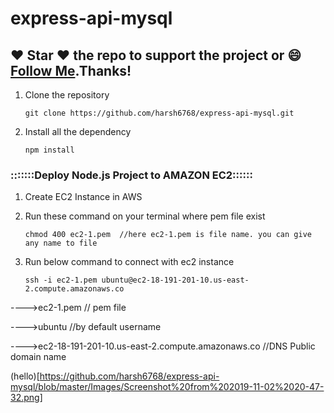 # express-api-mysql

## :heart: Star :heart: the repo to support the project or :smile:[Follow Me](https://github.com/harsh6768).Thanks!

1. Clone the repository

       git clone https://github.com/harsh6768/express-api-mysql.git

2. Install all the dependency

       npm install


### :::::::Deploy Node.js Project to AMAZON EC2::::::

1. Create EC2 Instance in AWS

2. Run these command on your terminal where pem file exist

       chmod 400 ec2-1.pem  //here ec2-1.pem is file name. you can give any name to file

3. Run below command to connect with ec2 instance 

       ssh -i ec2-1.pem ubuntu@ec2-18-191-201-10.us-east-2.compute.amazonaws.co
  
---->ec2-1.pem                                                        // pem file

---->ubuntu                                                           //by default username

---->ec2-18-191-201-10.us-east-2.compute.amazonaws.co                 //DNS Public domain name

(hello)[https://github.com/harsh6768/express-api-mysql/blob/master/Images/Screenshot%20from%202019-11-02%2020-47-32.png]
      
